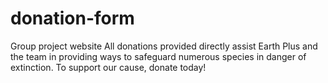 # donation-form
Group project website
All donations provided directly assist Earth Plus and the team in providing ways to safeguard numerous species in danger of extinction. To support our cause, donate today!
